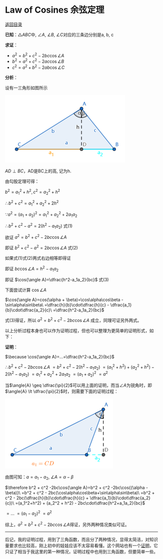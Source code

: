 <script>
MathJax = {
  tex: {
    inlineMath: [['$', '$'], ['\\(', '\\)']]
  }
};
</script>
<script id="MathJax-script" async
  src="https://cdn.jsdelivr.net/npm/mathjax@3/es5/tex-chtml.js">
</script>

# Law of Cosines 余弦定理

[返回目录](index.md)

**已知**：$\triangle{ABC}$中, $\angle{A}$, $\angle{B}$, $\angle{C}$对应的三条边分别是a, b, c

**求证**：

* $a^2 = b^2 + c^2 -2bc\cos{\angle A}$
* $b^2 = a^2 + c^2 -2ac\cos{\angle B}$
* $c^2 = a^2 + b^2 -2ab\cos{\angle C}$

**分析**：

设有一三角形如图所示

![](images/triangle_law_of_cosine_1.png)

$AD \perp BC$，AD是BC上的高, 记为h.

由勾股定理可得：

$b^2=a_1^2+h^2, c^2=a_2^2+h^2$

$\therefore b^2+c^2=a_1^2+a_2^2+2h^2$

$\because a^2 = (a_1 + a_2)^2 = a_1^2+a_2^2+2a_1a_2$

$\therefore b^2+c^2-a^2=2(h^2-a_1a_2)$ 式(1)

欲证 $a^2 = b^2 + c^2 -2bc\cos{\angle A}$

即证 $b^2+c^2-a^2=2bc\cos{\angle A}$ 式(2)

如果式(1)式(2)两式右边相等即得证

即证 $bc\cos{\angle A}=h^2-a_1a_2$

即证 $\cos{\angle A}=\dfrac{h^2-a_1a_2}{bc}$ 式(3)

下面尝试计算 $\cos{\angle A}$

$\cos{\angle A}=cos(\alpha + \beta)=\cos\alpha\cos\beta - \sin\alpha\sin\beta\
               =\dfrac{h}{b}\cdot\dfrac{h}{c} - \dfrac{a_1}{b}\cdot\dfrac{a_2}{c}\
               =\dfrac{h^2-a_1a_2}{bc}$

式(3)得证，所以 $a^2 = b^2 + c^2 -2bc\cos{\angle A}$ 成立，同理可证另外两式。

以上分析过程本身也可以作为证明过程，但也可以整理为更简单的证明形式，如下：

**证明**：

$\because \cos{\angle A}=...=\dfrac{h^2-a_1a_2}{bc}$

$\therefore b^2 + c^2 -2bc\cos{\angle A}\
=b^2+c^2-2(h^2-a_1a_2)\
=(a_1^2+h^2) + (a_2^2+h^2) - 2(h^2-a_1a_2)\
=a_1^2+a_2^2+2a_1a_2\
=(a_1+a_2)^2\
=a^2$

当$\angle{A} \geq \dfrac{\pi}{2}$可以用上面的证明，而当$\angle{A}$为锐角时，即$\angle{A} \lt \dfrac{\pi}{2}$时，则需要下面的证明过程：

![](images/triangle_law_of_cosine_2.png)

由图可知：$a=a_1-a_2$, $\angle{A}=\alpha - \beta$

$\therefore b^2 + c^2 -2bc\cos{\angle A}=b^2 + c^2 -2bc\cos{(\alpha - \beta)}\
=b^2 + c^2 - 2bc(\cos\alpha\cos\beta+\sin\alpha\sin\beta)\
=b^2 + c^2 - 2bc(\dfrac{h}{b}\cdot\dfrac{h}{c} + \dfrac{a_1}{b}\cdot\dfrac{a_2}{c})\
=(a_1^2+h^2) + (a_2^2 + h^2) - 2bc\cdot\dfrac{h^2+a_1a_2}{bc}$

$=...\
=(a_1-a_2)^2\
=a^2$

综上，$a^2 = b^2 + c^2 -2bc\cos{\angle A}$得证，另外两种情况类似可证。

---

后记，我的证明过程，用到了三角函数，而且分了两种情况，显得太简洁，对知识量要求也比较高，刚上初中的娃娃应该不太容易看懂。这个网站也有一个[证明](https://www.mathopenref.com/lawofcosinesproof.html)，它只证了相当于我这里的第一种情况，证明过程中也用到三角函数，但要简单一些。